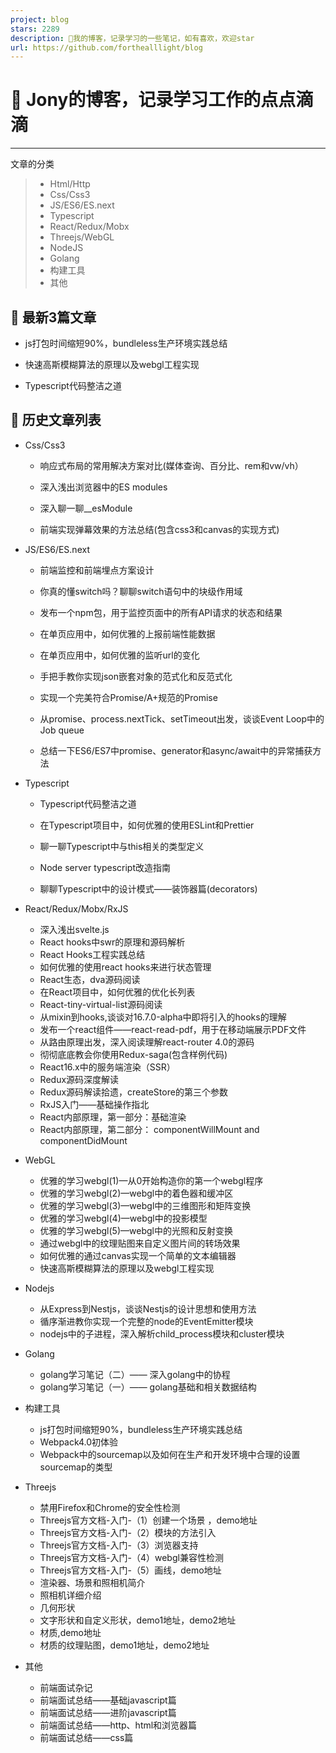 ```yaml
---
project: blog
stars: 2289
description: 📖我的博客，记录学习的一些笔记，如有喜欢，欢迎star
url: https://github.com/forthealllight/blog
---
```


🌱 Jony的博客，记录学习工作的点点滴滴
======================

* * *

文章的分类

> -   Html/Http
> -   Css/Css3
> -   JS/ES6/ES.next
> -   Typescript
> -   React/Redux/Mobx
> -   Threejs/WebGL
> -   NodeJS
> -   Golang
> -   构建工具
> -   其他

🌱 最新3篇文章
---------

-   js打包时间缩短90%，bundleless生产环境实践总结
    
-   快速高斯模糊算法的原理以及webgl工程实现
    
-   Typescript代码整洁之道
    

🌱 历史文章列表
---------

-   Css/Css3
    
    -   响应式布局的常用解决方案对比(媒体查询、百分比、rem和vw/vh）
        
    -   深入浅出浏览器中的ES modules
        
    -   深入聊一聊\_\_esModule
        
    -   前端实现弹幕效果的方法总结(包含css3和canvas的实现方式)
        
-   JS/ES6/ES.next
    
    -   前端监控和前端埋点方案设计
        
    -   你真的懂switch吗？聊聊switch语句中的块级作用域
        
    -   发布一个npm包，用于监控页面中的所有API请求的状态和结果
        
    -   在单页应用中，如何优雅的上报前端性能数据
        
    -   在单页应用中，如何优雅的监听url的变化
        
    -   手把手教你实现json嵌套对象的范式化和反范式化
        
    -   实现一个完美符合Promise/A+规范的Promise
        
    -   从promise、process.nextTick、setTimeout出发，谈谈Event Loop中的Job queue
        
    -   总结一下ES6/ES7中promise、generator和async/await中的异常捕获方法
        
-   Typescript
    
    -   Typescript代码整洁之道
        
    -   在Typescript项目中，如何优雅的使用ESLint和Prettier
        
    -   聊一聊Typescript中与this相关的类型定义
        
    -   Node server typescript改造指南
        
    -   聊聊Typescript中的设计模式——装饰器篇(decorators)
        
-   React/Redux/Mobx/RxJS
    
    -   深入浅出svelte.js
    -   React hooks中swr的原理和源码解析
    -   React Hooks工程实践总结
    -   如何优雅的使用react hooks来进行状态管理
    -   React生态，dva源码阅读
    -   在React项目中，如何优雅的优化长列表
    -   React-tiny-virtual-list源码阅读
    -   从mixin到hooks,谈谈对16.7.0-alpha中即将引入的hooks的理解
    -   发布一个react组件——react-read-pdf，用于在移动端展示PDF文件
    -   从路由原理出发，深入阅读理解react-router 4.0的源码
    -   彻彻底底教会你使用Redux-saga(包含样例代码)
    -   React16.x中的服务端渲染（SSR）
    -   Redux源码深度解读
    -   Redux源码解读拾遗，createStore的第三个参数
    -   RxJS入门——基础操作指北
    -   React内部原理，第一部分：基础渲染
    -   React内部原理，第二部分： componentWillMount and componentDidMount
-   WebGL
    
    -   优雅的学习webgl(1)—从0开始构造你的第一个webgl程序
    -   优雅的学习webgl(2)—webgl中的着色器和缓冲区
    -   优雅的学习webgl(3)—webgl中的三维图形和矩阵变换
    -   优雅的学习webgl(4)—webgl中的投影模型
    -   优雅的学习webgl(5)—webgl中的光照和反射变换
    -   通过webgl中的纹理贴图来自定义图片间的转场效果
    -   如何优雅的通过canvas实现一个简单的文本编辑器
    -   快速高斯模糊算法的原理以及webgl工程实现
-   Nodejs
    
    -   从Express到Nestjs，谈谈Nestjs的设计思想和使用方法
    -   循序渐进教你实现一个完整的node的EventEmitter模块
    -   nodejs中的子进程，深入解析child\_process模块和cluster模块
-   Golang
    
    -   golang学习笔记（二）—— 深入golang中的协程
    -   golang学习笔记（一）—— golang基础和相关数据结构
-   构建工具
    
    -   js打包时间缩短90%，bundleless生产环境实践总结
    -   Webpack4.0初体验
    -   Webpack中的sourcemap以及如何在生产和开发环境中合理的设置sourcemap的类型
-   Threejs
    
    -   禁用Firefox和Chrome的安全性检测
    -   Threejs官方文档-入门-（1）创建一个场景 ，demo地址
    -   Threejs官方文档-入门-（2）模块的方法引入
    -   Threejs官方文档-入门-（3）浏览器支持
    -   Threejs官方文档-入门-（4）webgl兼容性检测
    -   Threejs官方文档-入门-（5）画线，demo地址
    -   渲染器、场景和照相机简介
    -   照相机详细介绍
    -   几何形状
    -   文字形状和自定义形状，demo1地址，demo2地址
    -   材质,demo地址
    -   材质的纹理贴图，demo1地址，demo2地址
-   其他
    
    -   前端面试杂记
    -   前端面试总结——基础javascript篇
    -   前端面试总结——进阶javascript篇
    -   前端面试总结——http、html和浏览器篇
    -   前端面试总结——css篇
